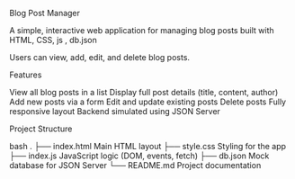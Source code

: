  Blog Post Manager

A simple, interactive web application for managing blog posts  built with HTML, CSS, js , db.json

Users can view, add, edit, and delete blog posts.

 Features

 View all blog posts in a list
 Display full post details (title, content, author)
 Add new posts via a form
 Edit and update existing posts
 Delete posts
 Fully responsive layout
 Backend simulated using JSON Server



Project Structure

bash
.
├── index.html           Main HTML layout
├── style.css            Styling for the app
├── index.js             JavaScript logic (DOM, events, fetch)
├── db.json              Mock database for JSON Server
└── README.md            Project documentation
